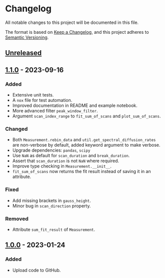 # Changelog

All notable changes to this project will be documented in this file.

The format is based on [Keep a Changelog](https://keepachangelog.com/en/1.0.0/),
and this project adheres to [Semantic Versioning](https://semver.org/spec/v2.0.0.html).

## [Unreleased]

## [1.1.0] - 2023-09-16

### Added

- Extensive unit tests.
- A `nox` file for test automation.
- Improved documentation in README and example notebook.
- More advanced filter `peak_window_filter`.
- Argument `scan_index_range` to `fit_sum_of_scans` and `plot_sum_of_scans`.

### Changed

- Both `Measurement.rebin_data` and `util.get_spectral_diffusion_rates` are non-verbose by default, added keyword argument to make verbose.
- Upgrade dependencies: `pandas`, `scipy`
- Use `NaN` as default for `scan_duration` and `break_duration`.
- Assert that `scan_duration` is not `NaN` where required.
- Improve type checking in `Measurement.__init__`.
- `fit_sum_of_scans` now returns the fit result instead of saving it in an attribute.

### Fixed

- Add missing brackets in `gauss_height`.
- Minor bug in `scan_direction` property.

### Removed

- Attribute `sum_fit_result` of `Measurement`.

## [1.0.0] - 2023-01-24

### Added

- Upload code to GitHub.

[unreleased]: https://github.com/Integrated-Quantum-Photonics-Group/pleasant/compare/v1.1.0...HEAD
[1.1.0]: https://github.com/Integrated-Quantum-Photonics-Group/pleasant/compare/v1.0.0...v1.1.0
[1.0.0]: https://github.com/Integrated-Quantum-Photonics-Group/pleasant/releases/tag/v1.0.0
